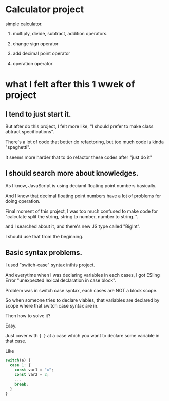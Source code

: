 # Calculator project

simple calculator.

1. multiply, divide, subtract, addition operators.



2. change sign operator

4. add decimal point operator

5. operation operator


# what I felt after this 1 wwek of project

## I tend to just start it.

But after do this project, I felt more like, "I should prefer to make class abtract specifications".

There's a lot of code that better do refactoring, but too much code is kinda "spaghetti".

It seems more harder that to do refactor these codes after "just do it"

## I should search more about knowledges.

As I know, JavaScript is using deciaml floating point numbers basically.

And I know that decimal floating point numbers have a lot of problems for doing operation.

Final moment of this project, I was too much confused to make code for "calculate split the string, string to number, number to string..".

and I searched about it, and there's new JS type called "BigInt".

I should use that from the beginning.

## Basic syntax problems.

I used "switch-case" syntax inthis project.

And everytime when I was declaring variables in each cases, I got ESling Error "unexpected lexical declaration in case block".

Problem was in switch case syntax, each cases are NOT a block scope.

So when someone tries to declare viables, that variables are declared by scope  where that switch case syntax are in.

Then how to solve it?

Easy.

Just cover with `{ }` at a case which you want to declare some variable in that case.

Like

```js
switch(a) {
  case 1: {
    const var1 = "x";
    const var2 = 2;
    ...
    break;
  }
}
```
